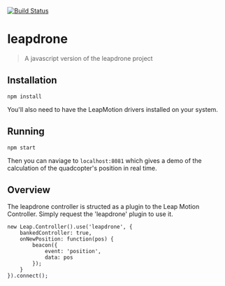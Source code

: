 [![Build Status](https://travis-ci.org/adierkens/leapdrone-js.svg?branch=master)](https://travis-ci.org/adierkens/leapdrone-js)
# leapdrone
> A javascript version of the leapdrone project

## Installation

``` npm install ```

You'll also need to have the LeapMotion drivers installed on your system.

## Running

``` npm start ```

Then you can naviage to ```localhost:8081``` which gives a demo of the calculation of the quadcopter's position in real time.

## Overview

The leapdrone controller is structed as a plugin to the Leap Motion Controller. 
Simply request the 'leapdrone' plugin to use it.

```
new Leap.Controller().use('leapdrone', { 
    bankedController: true, 
    onNewPosition: function(pos) {
        beacon({
            event: 'position',
            data: pos
        });
    }
}).connect();
```



